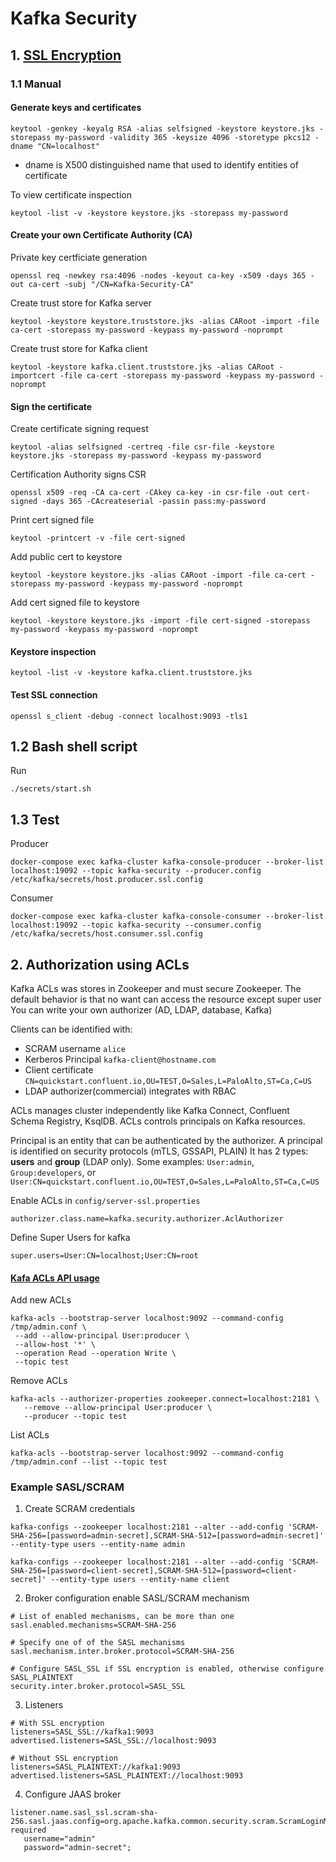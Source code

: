 # Kafka Security

## 1. [SSL Encryption](https://docs.confluent.io/platform/current/security/security_tutorial.html#generate-the-keys-and-certificates)

### 1.1 Manual

#### Generate keys and certificates
```
keytool -genkey -keyalg RSA -alias selfsigned -keystore keystore.jks -storepass my-password -validity 365 -keysize 4096 -storetype pkcs12 -dname "CN=localhost"
```

- dname is X500 distinguished name that used to identify entities of certificate


To view certificate inspection
```
keytool -list -v -keystore keystore.jks -storepass my-password
```

#### Create your own Certificate Authority (CA)

Private key certficiate generation
```
openssl req -newkey rsa:4096 -nodes -keyout ca-key -x509 -days 365 -out ca-cert -subj "/CN=Kafka-Security-CA"
```

Create trust store for Kafka server

```
keytool -keystore keystore.truststore.jks -alias CARoot -import -file ca-cert -storepass my-password -keypass my-password -noprompt
```

Create trust store for Kafka client
```
keytool -keystore kafka.client.truststore.jks -alias CARoot -importcert -file ca-cert -storepass my-password -keypass my-password -noprompt
```

#### Sign the certificate

Create certificate signing request
```
keytool -alias selfsigned -certreq -file csr-file -keystore keystore.jks -storepass my-password -keypass my-password
```

Certification Authority signs CSR
```
openssl x509 -req -CA ca-cert -CAkey ca-key -in csr-file -out cert-signed -days 365 -CAcreateserial -passin pass:my-password
```

Print cert signed file
```
keytool -printcert -v -file cert-signed
```

Add public cert to keystore
```
keytool -keystore keystore.jks -alias CARoot -import -file ca-cert -storepass my-password -keypass my-password -noprompt
```

Add cert signed file to keystore
```
keytool -keystore keystore.jks -import -file cert-signed -storepass my-password -keypass my-password -noprompt
```

#### Keystore inspection

```
keytool -list -v -keystore kafka.client.truststore.jks
```

#### Test SSL connection
```
openssl s_client -debug -connect localhost:9093 -tls1
```


## 1.2 Bash shell script

Run
```
./secrets/start.sh
```

## 1.3 Test 
Producer
```
docker-compose exec kafka-cluster kafka-console-producer --broker-list localhost:19092 --topic kafka-security --producer.config /etc/kafka/secrets/host.producer.ssl.config
```

Consumer
```
docker-compose exec kafka-cluster kafka-console-consumer --broker-list localhost:19092 --topic kafka-security --consumer.config /etc/kafka/secrets/host.consumer.ssl.config

```

## 2. Authorization using ACLs

Kafka ACLs was stores in Zookeeper and must secure Zookeeper. The default behavior is that no want can access the resource except super user
You can write your own authorizer (AD, LDAP, database, Kafka)

Clients can be identified with:
- SCRAM username `alice`
- Kerberos Principal `kafka-client@hostname.com`
- Client certificate `CN=quickstart.confluent.io,OU=TEST,O=Sales,L=PaloAlto,ST=Ca,C=US`
- LDAP authorizer(commercial) integrates with RBAC

ACLs manages cluster independently like Kafka Connect, Confluent Schema Registry, KsqlDB.
ACLs controls principals on Kafka resources. 

Principal is an entity that can be authenticated by the authorizer. A principal is identified on security protocols (mTLS, GSSAPI, PLAIN) It has 2 types: **users** and **group** (LDAP only).
Some examples: `User:admin`, `Group:developers`, or `User:CN=quickstart.confluent.io,OU=TEST,O=Sales,L=PaloAlto,ST=Ca,C=US`


Enable ACLs in `config/server-ssl.properties`
```
authorizer.class.name=kafka.security.authorizer.AclAuthorizer
```

Define Super Users for kafka 
```
super.users=User:CN=localhost;User:CN=root
```

#### [**Kafa ACLs API usage**](https://docs.confluent.io/platform/current/kafka/authorization.html#using-acls)

Add new ACLs
```
kafka-acls --bootstrap-server localhost:9092 --command-config /tmp/admin.conf \ 
 --add --allow-principal User:producer \ 
 --allow-host '*' \ 
 --operation Read --operation Write \ 
 --topic test
```

Remove ACLs
```
kafka-acls --authorizer-properties zookeeper.connect=localhost:2181 \
   --remove --allow-principal User:producer \
   --producer --topic test
```  

List ACLs
```
kafka-acls --bootstrap-server localhost:9092 --command-config /tmp/admin.conf --list --topic test
```

### Example SASL/SCRAM

1. Create SCRAM credentials
```
kafka-configs --zookeeper localhost:2181 --alter --add-config 'SCRAM-SHA-256=[password=admin-secret],SCRAM-SHA-512=[password=admin-secret]' --entity-type users --entity-name admin
```

```
kafka-configs --zookeeper localhost:2181 --alter --add-config 'SCRAM-SHA-256=[password=client-secret],SCRAM-SHA-512=[password=client-secret]' --entity-type users --entity-name client
```


2. Broker configuration enable SASL/SCRAM mechanism

```
# List of enabled mechanisms, can be more than one
sasl.enabled.mechanisms=SCRAM-SHA-256

# Specify one of of the SASL mechanisms
sasl.mechanism.inter.broker.protocol=SCRAM-SHA-256

# Configure SASL_SSL if SSL encryption is enabled, otherwise configure SASL_PLAINTEXT
security.inter.broker.protocol=SASL_SSL
```

3. Listeners
```
# With SSL encryption
listeners=SASL_SSL://kafka1:9093
advertised.listeners=SASL_SSL://localhost:9093

# Without SSL encryption
listeners=SASL_PLAINTEXT://kafka1:9093
advertised.listeners=SASL_PLAINTEXT://localhost:9093
```

4. Configure JAAS broker
```
listener.name.sasl_ssl.scram-sha-256.sasl.jaas.config=org.apache.kafka.common.security.scram.ScramLoginModule required
   username="admin"
   password="admin-secret";
```
